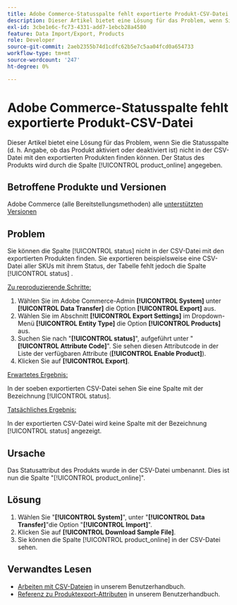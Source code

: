 ```yaml
---
title: Adobe Commerce-Statusspalte fehlt exportierte Produkt-CSV-Datei
description: Dieser Artikel bietet eine Lösung für das Problem, wenn Sie die Statusspalte in der CSV-Datei, die exportierte Produkte enthält, nicht finden können.
exl-id: 3cbe1e6c-fc73-4331-add7-1ebcb28a4580
feature: Data Import/Export, Products
role: Developer
source-git-commit: 2aeb2355b74d1cdfc62b5e7c5aa04fcd0a654733
workflow-type: tm+mt
source-wordcount: '247'
ht-degree: 0%

---
```


# Adobe Commerce-Statusspalte fehlt exportierte Produkt-CSV-Datei

Dieser Artikel bietet eine Lösung für das Problem, wenn Sie die Statusspalte (d. h. Angabe, ob das Produkt aktiviert oder deaktiviert ist) nicht in der CSV-Datei mit den exportierten Produkten finden können. Der Status des Produkts wird durch die Spalte [!UICONTROL product_online] angegeben.

## Betroffene Produkte und Versionen

Adobe Commerce (alle Bereitstellungsmethoden) alle [unterstützten Versionen](https://www.adobe.com/content/dam/cc/en/legal/terms/enterprise/pdfs/Adobe-Commerce-Software-Lifecycle-Policy.pdf)

## Problem

Sie können die Spalte [!UICONTROL status] nicht in der CSV-Datei mit den exportierten Produkten finden. Sie exportieren beispielsweise eine CSV-Datei aller SKUs mit ihrem Status, der Tabelle fehlt jedoch die Spalte [!UICONTROL status] .

<u>Zu reproduzierende Schritte:</u>

1. Wählen Sie im Adobe Commerce-Admin **[!UICONTROL System]** unter **[!UICONTROL Data Transfer]** die Option **[!UICONTROL Export]** aus.
1. Wählen Sie im Abschnitt **[!UICONTROL Export Settings]** im Dropdown-Menü **[!UICONTROL Entity Type]** die Option **[!UICONTROL Products]** aus.
1. Suchen Sie nach &quot;**[!UICONTROL status]**&quot;, aufgeführt unter &quot;**[!UICONTROL Attribute Code]**&quot;. Sie sehen diesen Attributcode in der Liste der verfügbaren Attribute (**[!UICONTROL Enable Product]**).
1. Klicken Sie auf **[!UICONTROL Export]**.

<u>Erwartetes Ergebnis:</u>

In der soeben exportierten CSV-Datei sehen Sie eine Spalte mit der Bezeichnung [!UICONTROL status].

<u>Tatsächliches Ergebnis:</u>

In der exportierten CSV-Datei wird keine Spalte mit der Bezeichnung [!UICONTROL status] angezeigt.

## Ursache

Das Statusattribut des Produkts wurde in der CSV-Datei umbenannt. Dies ist nun die Spalte &quot;[!UICONTROL product_online]&quot;.

## Lösung

1. Wählen Sie &quot;**[!UICONTROL System]**&quot;, unter &quot;**[!UICONTROL Data Transfer]**&quot;die Option &quot;**[!UICONTROL Import]**&quot;.
1. Klicken Sie auf **[!UICONTROL Download Sample File]**.
1. Sie können die Spalte [!UICONTROL product_online] in der CSV-Datei sehen.

## Verwandtes Lesen

* [Arbeiten mit CSV-Dateien](https://experienceleague.adobe.com/en/docs/commerce-admin/systems/data-transfer/data-csv) in unserem Benutzerhandbuch.
* [Referenz zu Produktexport-Attributen](https://experienceleague.adobe.com/en/docs/commerce-admin/systems/data-transfer/data-attributes-product) in unserem Benutzerhandbuch.
